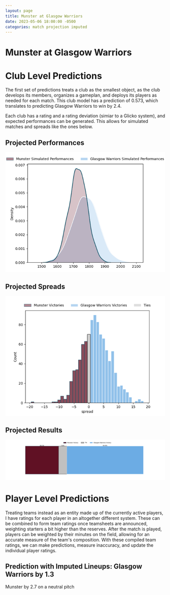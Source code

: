 ```yaml
---  
layout: page  
title: Munster at Glasgow Warriors  
date: 2023-05-06 18:00:00 -0500  
categories: match projection imputed  
---
```

# Munster at Glasgow Warriors

# Club Level Predictions


The first set of predictions treats a club as the smallest object, as the club develops its members, organizes a gameplan, and deploys its players as needed for each match. This club model has a prediction of 0.573, which translates to predicting Glasgow Warriors to win by 2.4.

Each club has a rating and a rating deviation (simiar to a Glicko system), and expected performances can be generated. This allows for simulated matches and spreads like the ones below.
## Projected Performances


![Projected Performances](plots/performances_2023-05-06-GlasgowWarriors-Munster.png)
## Projected Spreads


![Projected Spreads](plots/spreads_2023-05-06-GlasgowWarriors-Munster.png)
## Projected Results


![Projected Results](plots/resultbar_2023-05-06-GlasgowWarriors-Munster.png)
# Player Level Predictions


Treating teams instead as an entity made up of the currently active players, I have ratings for each player in an altogether different system. These can be combined to form team ratings once teamsheets are announced, weighting starters a bit higher than the reserves. After the match is played, players can be weighted by their minutes on the field, allowing for an accurate measure of the team's composition. With these compiled team ratings, we can make predictions, measure inaccuracy, and update the individual player ratings.
## Prediction with Imputed Lineups: Glasgow Warriors by 1.3


Munster by 2.7 on a neutral pitch

